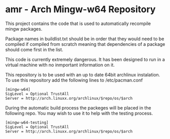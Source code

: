 amr - Arch Mingw-w64 Repository
===

This project contains the code that is used to automatically recompile mingw packages.

Package names in buildlist.txt should be in order that they would need to be compiled if compiled from scratch meaning that dependencies of a package should come first in the list.

This code is currently extremely dangerous. It has been designed to run in a virtual machine with no inmportant information on it.

This repository is to be used with an up to date 64bit archlinux instalation. To use this repository add the following lines to /etc/pacman.conf

    [mingw-w64]
    SigLevel = Optional TrustAll
    Server = http://arch.linuxx.org/archlinux/$repo/os/$arch

During the automatic build process the packeges will be placed in the following repo. You may wish to use it to help with the testing process.

    [mingw-w64-testing]
    SigLevel = Optional TrustAll
    Server = http://arch.linuxx.org/archlinux/$repo/os/$arch
